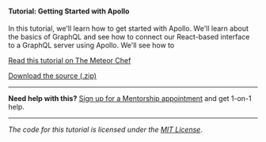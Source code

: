 #### Tutorial: Getting Started with Apollo

In this tutorial, we'll learn how to get started with Apollo. We'll learn about the basics of GraphQL and see how to connect our React-based interface to a GraphQL server using Apollo. We'll see how to

[Read this tutorial on The Meteor Chef](https://themeteorchef.com/tutorials/getting-started-with-apollo)  

[Download the source (.zip)](https://github.com/themeteorchef/getting-started-with-apollo/archive/master.zip)

---

**Need help with this?** [Sign up for a Mentorship appointment](https://themeteorchef.com/mentorship?readme=getting-started-with-apollo) and get 1-on-1 help.

---

_The code for this tutorial is licensed under the [MIT License](http://opensource.org/licenses/MIT)_.
